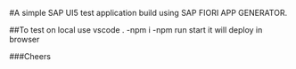#A simple SAP UI5 test application build using SAP FIORI APP GENERATOR.

##To test on local use vscode .
-npm i 
-npm run start
it will deploy in browser 

###Cheers 
